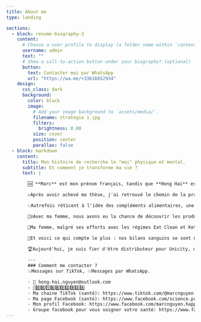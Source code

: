 ```yaml
---
title: About me
type: landing

sections:
  - block: resume-biography-3
    content:
      # Choose a user profile to display (a folder name within `content/authors/`)
      username: admin
      text: ""
      # Show a call-to-action button under your biography? (optional)
      button:
        text: Contacter moi par WhatsApp
        url: "https://wa.me/+33616652934"
    design:
      css_class: dark
      background:
        color: black
        image:
          # Add your image background to `assets/media/`.
          filename: strategie 1.jpg
          filters:
            brightness: 0.08
          size: cover
          position: center
          parallax: false 
  - block: markdown
    content:
      title: Mon histoire de recherche le "moi" physique et mental.
      subtitle: Et comment je transforme ma vie ?
      text: |        

        🆔 **Marc** est mon prénom français, tandis que **Hong Hai** est mon prénom vietnamien.

        ✍️Après avoir achevé ma thèse, j'ai retrouvé le chemin de la pratique en ingénierie et j'occupe aujourd'hui le poste de Référent Structure au sein du Service Ouvrage d'Art d'un groupe multidisciplinaire. Mon grand-père, qui pratiquait la médecine traditionnelle, a éveillé en moi un profond intérêt pour les soins de santé proactifs. C'est en quête d'améliorer la santé de ma famille et la mienne que j'ai acquis, peu à peu, des connaissances précieuses dans ce domaine.

        💡Autrefois réticent à l'idée des compléments alimentaires, une conversation avec un ami visionnaire, désireux de marier médecine traditionnelle et moderne, a changé ma perspective. Les compléments alimentaires à base de plantes incarnent cet esprit harmonieux, particulièrement bénéfique pour la prévention et les soins, complétant judicieusement les traitements médicamenteux dès le début des cures.

        🏃‍♀️Avec ma femme, nous avons eu la chance de découvrir les produits d'Unicity, qui résonnent parfaitement avec notre philosophie de vie. En adoptant le programme "Transformation métabolique" et en intégrant Feel Great dans notre quotidien, j'ai constaté une amélioration spectaculaire de mon métabolisme : une perte de 10 kg, une réduction de 8 cm de mon tour de taille, et plus aucun problème de cholestérol ni de carence en vitamine D.

        🎀Ma femme, malgré ses efforts avec les régimes Eat Clean et Keto, n'avait jamais réussi à réduire son tour de taille. Pourtant, grâce à ce programme, non seulement elle a atteint cet objectif, mais elle a aussi éradiqué la migraine qui la tourmentait depuis plus de 15 ans. Elle n'a plus de résistance à l'insuline ni de sinusite.

        🥇Et voici ce qui compte le plus : nos bilans sanguins se sont nettement améliorés. Rien ne peut mentir face à un bilan sanguin, et nous avons partagé cette solution avec toute notre grande famille 👨‍👩‍👧‍👦.
        
        🏆Aujourd'hui, je suis fier d'être distributeur pour Unicity, une entreprise de premier plan dans le domaine des compléments alimentaires, dont les produits sont disponibles dans 64 pays. Si vous êtes intéressé par ce programme de santé ou par l'opportunité commerciale, je vous invite chaleureusement à rejoindre notre réseau.

        ---
        ### Comment me contacter ?
        💥Messages sur TikTok, 💥Messages par WhatsApp.

        - 📧 hong-hai.nguyen@outlook.com
        - 📳0️⃣6️⃣1️⃣6️⃣6️⃣5️⃣2️⃣9️⃣3️⃣4️⃣
        - Ma chaine TikTok (santé): https://www.tiktok.com/@marcnguyen.betterlife
        - Ma page Facebook (santé): https://www.facebook.com/science.prowelness
        - Mon profil Facebook: https://www.facebook.com/marcnguyen.happylife
        - Groupe facebook pour vous soigner votre santé: https://www.facebook.com/groups/lhq1fr
---
```



